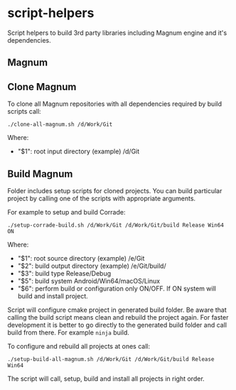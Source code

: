 # script-helpers

Script helpers to build 3rd party libraries including Magnum engine and it's dependencies.

## Magnum
## Clone Magnum

To clone all Magnum repositories with all dependencies required by build scripts call:

`./clone-all-magnum.sh /d/Work/Git`

Where:
- "$1": root input directory (example) /d/Git

## Build Magnum

Folder includes setup scripts for cloned projects.
You can build particular project by calling one of the scripts with appropriate arguments.

For example to setup and build Corrade:

`./setup-corrade-build.sh /d/Work/Git /d/Work/Git/build Release Win64 ON`

Where:
- "$1": root source directory (example) /e/Git
- "$2": build output directory (example) /e/Git/build/
- "$3": build type Release/Debug
- "$5": build system Android/Win64/macOS/Linux
- "$6": perform build or configuration only ON/OFF. If ON system will build and install project.

Script will configure cmake project in generated build folder.
Be aware that calling the build script means clean and rebuild the project again.
For faster development it is better to go directly to the generated build folder and call build from there. For example `ninja` build.

To configure and rebuild all projects at ones call:

`./setup-build-all-magnum.sh /d/Work/Git /d/Work/Git/build Release Win64`

The script will call, setup, build and install all projects in right order.
